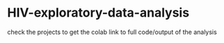 # HIV-exploratory-data-analysis
check the projects to get the colab link to full code/output of the analysis
